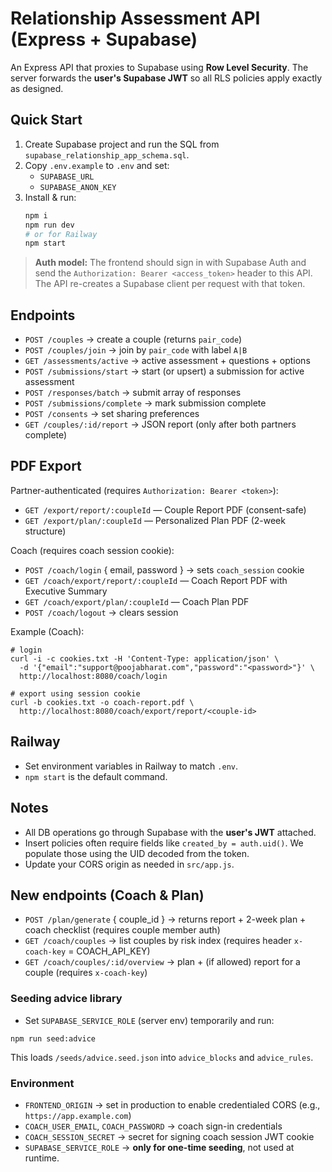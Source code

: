 # Relationship Assessment API (Express + Supabase)

An Express API that proxies to Supabase using **Row Level Security**. The server forwards the **user's Supabase JWT** so all RLS policies apply exactly as designed.

## Quick Start

1. Create Supabase project and run the SQL from `supabase_relationship_app_schema.sql`.
2. Copy `.env.example` to `.env` and set:
   - `SUPABASE_URL`
   - `SUPABASE_ANON_KEY`
3. Install & run:
   ```bash
   npm i
   npm run dev
   # or for Railway
   npm start
   ```

> **Auth model:** The frontend should sign in with Supabase Auth and send the `Authorization: Bearer <access_token>` header to this API. The API re-creates a Supabase client per request with that token.

## Endpoints

- `POST /couples` → create a couple (returns `pair_code`)
- `POST /couples/join` → join by `pair_code` with label `A|B`
- `GET /assessments/active` → active assessment + questions + options
- `POST /submissions/start` → start (or upsert) a submission for active assessment
- `POST /responses/batch` → submit array of responses
- `POST /submissions/complete` → mark submission complete
- `POST /consents` → set sharing preferences
- `GET /couples/:id/report` → JSON report (only after both partners complete)

## PDF Export

Partner-authenticated (requires `Authorization: Bearer <token>`):

- `GET /export/report/:coupleId` — Couple Report PDF (consent-safe)
- `GET /export/plan/:coupleId` — Personalized Plan PDF (2-week structure)

Coach (requires coach session cookie):

- `POST /coach/login` { email, password } → sets `coach_session` cookie
- `GET /coach/export/report/:coupleId` — Coach Report PDF with Executive Summary
- `GET /coach/export/plan/:coupleId` — Coach Plan PDF
- `POST /coach/logout` → clears session

Example (Coach):
```
# login
curl -i -c cookies.txt -H 'Content-Type: application/json' \
  -d '{"email":"support@poojabharat.com","password":"<password>"}' \
  http://localhost:8080/coach/login

# export using session cookie
curl -b cookies.txt -o coach-report.pdf \
  http://localhost:8080/coach/export/report/<couple-id>
```

## Railway

- Set environment variables in Railway to match `.env`.
- `npm start` is the default command.

## Notes

- All DB operations go through Supabase with the **user's JWT** attached.
- Insert policies often require fields like `created_by = auth.uid()`. We populate those using the UID decoded from the token.
- Update your CORS origin as needed in `src/app.js`.

## New endpoints (Coach & Plan)
- `POST /plan/generate` { couple_id } → returns report + 2-week plan + coach checklist (requires couple member auth)
- `GET /coach/couples` → list couples by risk index (requires header `x-coach-key` = COACH_API_KEY)
- `GET /coach/couples/:id/overview` → plan + (if allowed) report for a couple (requires `x-coach-key`)

### Seeding advice library
- Set `SUPABASE_SERVICE_ROLE` (server env) temporarily and run:
```
npm run seed:advice
```
This loads `/seeds/advice.seed.json` into `advice_blocks` and `advice_rules`.

### Environment
- `FRONTEND_ORIGIN` → set in production to enable credentialed CORS (e.g., `https://app.example.com`)
- `COACH_USER_EMAIL`, `COACH_PASSWORD` → coach sign-in credentials
- `COACH_SESSION_SECRET` → secret for signing coach session JWT cookie
- `SUPABASE_SERVICE_ROLE` → **only for one-time seeding**, not used at runtime.

